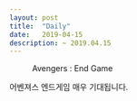 ```yaml
---
layout: post
title:  "Daily"
date:   2019-04-15
description: ~ 2019.04.15 
---
```



<figure>
    <img src="{{ '/assets/img/avengers.jpg' | prepend: site.baseurl }}" alt=""> 
    <figcaption>Avengers : End Game</figcaption>
</figure>

어벤져스 엔드게임 
매우 기대됩니다.